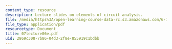 ```yaml
---
content_type: resource
description: Lecture slides on elements of circuit analysis.
file: /media/https%3A/open-learning-course-data-rc.s3.amazonaws.com/6-777j-design-and-fabrication-of-microelectromechanical-devices-spring-2007/2869c3087b8604d32f8e855919c1bdbb_07lecture06e.pdf
file_type: application/pdf
resourcetype: Document
title: 07lecture06e.pdf
uid: 2869c308-7b86-04d3-2f8e-855919c1bdbb
---
```

